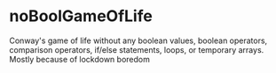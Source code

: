# noBoolGameOfLife
Conway's game of life without any boolean values, boolean operators, comparison operators, if/else statements, loops, or temporary arrays. Mostly because of lockdown boredom
